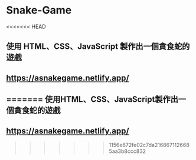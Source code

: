 # Snake-Game
<<<<<<< HEAD

## 使用 HTML、CSS、JavaScript 製作出一個貪食蛇的遊戲

## https://asnakegame.netlify.app/
=======
使用HTML、CSS、JavaScript製作出一個貪食蛇的遊戲
----------------------------------------------
https://asnakegame.netlify.app/
--------------------------------------------
>>>>>>> 1156e672fe02c7da2168671126685aa3b8ccc832
